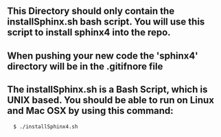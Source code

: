 ## This Directory should only contain the installSphinx.sh bash script. You will use this script to install sphinx4 into the repo. 
## When pushing your new code the 'sphinx4' directory will be in the .gitifnore file

## The installSphinx.sh is a Bash Script, which is UNIX based. You should be able to run on Linux and Mac OSX by using this command:  

```
  $ ./installSphinx4.sh
```
